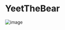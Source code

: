 # YeetTheBear

![image](https://user-images.githubusercontent.com/47014056/163736372-5dbb91fb-302c-4543-8617-42013bde049f.png)
